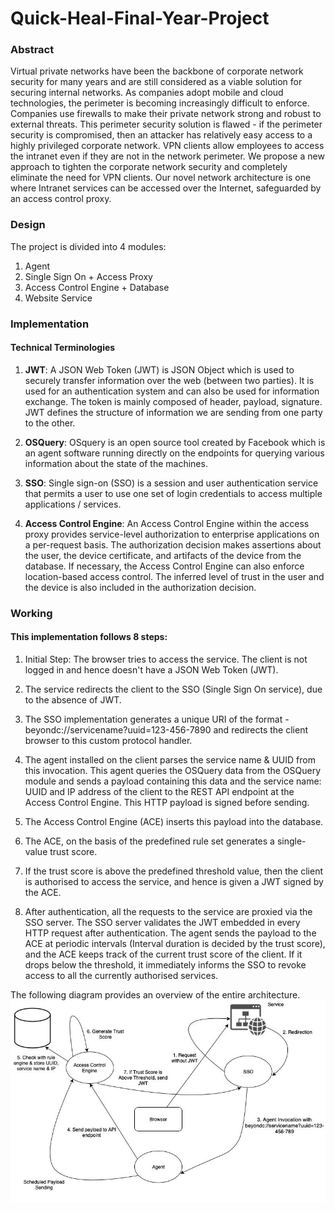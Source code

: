 # Quick-Heal-Final-Year-Project

### Abstract
Virtual private networks have been the backbone of corporate network security for many years and are still considered as a viable solution for securing internal networks. As companies adopt mobile and cloud technologies, the perimeter is becoming increasingly difficult to enforce. Companies use firewalls to make their private network strong and robust to external threats. This perimeter security solution is flawed - if the perimeter security is compromised, then an attacker has relatively easy access to a highly privileged corporate network. VPN clients allow employees to access the intranet even if they are not in the network perimeter. We propose a new approach to tighten the corporate network security and completely eliminate the need for VPN clients. Our novel network architecture is one where Intranet services can be accessed over the Internet, safeguarded by an access control proxy.

### Design
The project is divided into 4 modules:

1) Agent
2) Single Sign On + Access Proxy
3) Access Control Engine + Database
4) Website Service


### Implementation

#### Technical Terminologies

1. **JWT**:
A JSON Web Token (JWT) is JSON Object which is used to securely transfer information over the web (between two parties). It is used for an authentication system and can also be used for information exchange. The token is mainly composed of header, payload, signature. JWT defines the structure of information we are sending from one party to the other.

2. **OSQuery**:
OSquery is an open source tool created by Facebook which is an agent software running directly on the endpoints for querying various information about the state of the machines.

3. **SSO**:
Single sign-on (SSO) is a session and user authentication service that permits a user to use one set of login credentials to access multiple applications / services.

4. **Access Control Engine**:
An Access Control Engine within the access proxy provides service-level authorization to enterprise applications on a per-request basis. The authorization decision makes assertions about the user, the device certificate, and artifacts of the device from the database. If necessary, the Access Control Engine can also enforce location-based access control. The inferred level of trust in the user and the device is also included in the authorization decision.

### Working

#### This implementation follows 8 steps:

1. Initial Step: The browser tries to access the service. The client is not logged in and hence doesn't have a JSON Web Token (JWT).

2. The service redirects the client to the SSO (Single Sign On service), due to the absence of JWT.

3. The SSO implementation generates a unique URI of the format - beyondc://servicename?uuid=123-456-7890 and redirects the client browser to this custom protocol handler.

4. The agent installed on the client parses the service name & UUID from this invocation. This agent queries the OSQuery data from the OSQuery module and sends a payload containing this data and the service name: UUID and IP address of the client to the REST API endpoint at the Access Control Engine. This HTTP payload is signed before sending.

5. The Access Control Engine (ACE) inserts this payload into the database.

6. The ACE, on the basis of the predefined rule set generates a single-value trust score.

7. If the trust score is above the predefined threshold value, then the client is authorised to access the service, and hence is given a JWT signed by the ACE.

8. After authentication, all the requests to the service are proxied via the SSO server. The SSO server validates the JWT embedded in every HTTP request after authentication.
The agent sends the payload to the ACE at periodic intervals (Interval duration is decided by the trust score), and the ACE keeps track of the current trust score of the client. If it drops below the threshold, it immediately informs the SSO to revoke access to all the currently authorised services.

The following diagram provides an overview of the entire architecture.  
![Architecture](architecture.jpeg)







